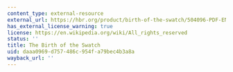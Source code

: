 ```yaml
---
content_type: external-resource
external_url: https://hbr.org/product/birth-of-the-swatch/504096-PDF-ENG
has_external_license_warning: true
license: https://en.wikipedia.org/wiki/All_rights_reserved
status: ''
title: The Birth of the Swatch
uid: daaa0969-d757-486c-954f-a79bec4b3a8a
wayback_url: ''
---
```

